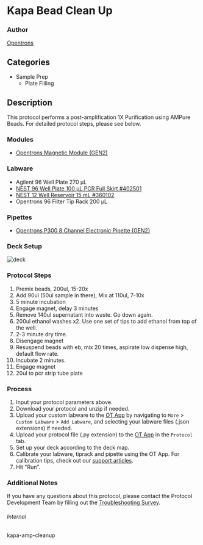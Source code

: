 # Kapa Bead Clean Up


### Author
[Opentrons](https://opentrons.com/)


## Categories
* Sample Prep
	* Plate Filling


## Description
This protocol performs a post-amplification 1X Purification using AMPure Beads. For detailed protocol steps, please see below.


### Modules
* [Opentrons Magnetic Module (GEN2)](https://shop.opentrons.com/magnetic-module-gen2/)


### Labware
* Agilent 96 Well Plate 270 µL
* [NEST 96 Well Plate 100 µL PCR Full Skirt #402501](http://www.cell-nest.com/page94?_l=en&product_id=97&product_category=96)
* [NEST 12 Well Reservoir 15 mL #360102](http://www.cell-nest.com/page94?_l=en&product_id=102)
* Opentrons 96 Filter Tip Rack 200 µL


### Pipettes
* [Opentrons P300 8 Channel Electronic Pipette (GEN2)](https://shop.opentrons.com/8-channel-electronic-pipette/)


### Deck Setup
![deck](https://opentrons-protocol-library-website.s3.amazonaws.com/custom-README-images/kapa-qubit/CLEANUP.png)



### Protocol Steps
1. Premix beads, 200ul, 15-20x
2. Add 90ul (50ul sample in there), Mix at 110ul, 7-10x
3. 5 minute incubation
4. Engage magnet, delay 3 minutes
5. Remove 140ul supernatant into waste. Go down again.
6. 200ul ethanol washes x2. Use one set of tips to add ethanol from top of the well.
7. 2-3 minute dry time.
8. Disengage magnet
9. Resuspend beads with eb, mix 20 times, aspirate low dispense high, default flow rate.
10. Incubate 2 minutes.
11. Engage magnet
12. 20ul to pcr strip tube plate



### Process
1. Input your protocol parameters above.
2. Download your protocol and unzip if needed.
3. Upload your custom labware to the [OT App](https://opentrons.com/ot-app) by navigating to `More` > `Custom Labware` > `Add Labware`, and selecting your labware files (.json extensions) if needed.
4. Upload your protocol file (.py extension) to the [OT App](https://opentrons.com/ot-app) in the `Protocol` tab.
5. Set up your deck according to the deck map.
6. Calibrate your labware, tiprack and pipette using the OT App. For calibration tips, check out our [support articles](https://support.opentrons.com/en/collections/1559720-guide-for-getting-started-with-the-ot-2).
7. Hit "Run".


### Additional Notes
If you have any questions about this protocol, please contact the Protocol Development Team by filling out the [Troubleshooting Survey](https://protocol-troubleshooting.paperform.co/).


###### Internal
kapa-amp-cleanup
